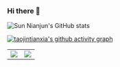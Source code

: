 ### Hi there 👋

![Sun Nianjun's GitHub stats](https://github-readme-stats.vercel.app/api?username=taojintianxia&hide_border=true&show_icons=true&include_all_commits=true&count_private=true&theme=buefy)


[![taojintianxia's github activity graph](https://activity-graph.herokuapp.com/graph?username=taojintianxia&theme=high-contrast)](https://github.com/ashutosh00710/github-readme-activity-graph)


<!--   ### Github Trophies:-
 [![trophy](https://github-profile-trophy.vercel.app/?username=taojintianxia&theme=gruvbox)](https://github.com/taojintianxia)-->
<div align="left" > 
    
</div > 

<table><tr><td><img src="https://github-readme-stats.vercel.app/api/top-langs/?username=taojintianxia&layout=compact"/></td><td><img src="https://github-readme-streak-stats.herokuapp.com/?user=taojintianxia"/></td></tr></table>
<!--   
[![My GitHub Language Stats](https://github-readme-stats.vercel.app/api/top-langs/?username=taojintianxia&langs_count=5&theme=tokyonight)]() -->

</div>
